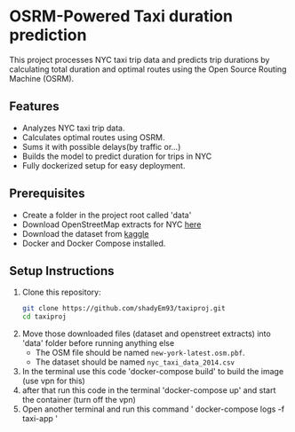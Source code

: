 
# OSRM-Powered Taxi duration prediction

This project processes NYC taxi trip data and predicts trip durations by calculating total duration and optimal routes using the Open Source Routing Machine (OSRM).

## Features
- Analyzes NYC taxi trip data.
- Calculates optimal routes using OSRM.
- Sums it with possible delays(by traffic or...) 
- Builds the model to predict duration for trips in NYC
- Fully dockerized setup for easy deployment.

## Prerequisites
- Create a folder in the project root called 'data'
- Download OpenStreetMap extracts for NYC [here](https://download.geofabrik.de/north-america/us/new-york-latest.osm.pbf)
- Download the dataset from [kaggle](https://www.kaggle.com/datasets/kentonnlp/2014-new-york-city-taxi-trips)
- Docker and Docker Compose installed.


## Setup Instructions
1. Clone this repository:
   ```bash
   git clone https://github.com/shadyEm93/taxiproj.git
   cd taxiproj
2. Move those downloaded files (dataset and openstreet extracts) into 'data' folder before running anything else
   - The OSM file should be named `new-york-latest.osm.pbf`.
   - The dataset should be named `nyc_taxi_data_2014.csv`
3. In the terminal use this code 'docker-compose build' to build the image (use vpn for this)
4. after that run this code in the terminal 'docker-compose up' and start the container (turn off the vpn)
5. Open another terminal and run this command '  docker-compose logs -f taxi-app '
 
